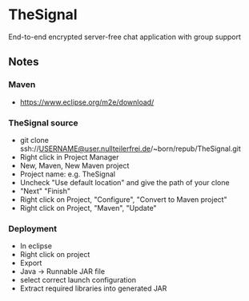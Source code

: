# TheSignal
End-to-end encrypted server-free chat application with group support

## Notes

### Maven

* https://www.eclipse.org/m2e/download/

### TheSignal source

* git clone ssh://USERNAME@user.nullteilerfrei.de/~born/repub/TheSignal.git
* Right click in Project Manager
* New, Maven, New Maven project
* Project name: e.g. TheSignal
* Uncheck "Use default location" and give the path of your clone
* "Next" "Finish"
* Right click on Project, "Configure", "Convert to Maven project"
* Right click on Project, "Maven", "Update"

### Deployment

* In eclipse
* Right click on project
* Export
* Java -> Runnable JAR file
* select correct launch configuration
* Extract required libraries into generated JAR
